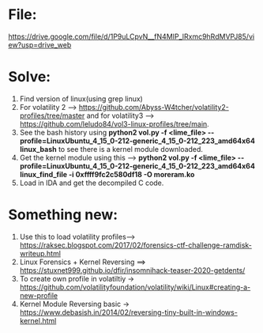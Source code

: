 # File:
https://drive.google.com/file/d/1P9uLCpvN__fN4MIP_lRxmc9hRdMVPJ85/view?usp=drive_web 

# Solve:
1) Find version of linux(using grep linux)  
2) For volatility 2 --> https://github.com/Abyss-W4tcher/volatility2-profiles/tree/master and for volatility3 --> https://github.com/leludo84/vol3-linux-profiles/tree/main.  
3) See the bash history using **python2 vol.py -f <lime_file> --profile=LinuxUbuntu_4_15_0-212-generic_4_15_0-212_223_amd64x64 linux_bash** to see there is a kernel module downloaded.  
4) Get the kernel module using this --> **python2 vol.py -f <lime_file> --profile=LinuxUbuntu_4_15_0-212-generic_4_15_0-212_223_amd64x64 linux_find_file -i  0xffff9fc2c580df18 -O moreram.ko**  
5) Load in IDA and get the decompiled C code.

# Something new: 
1) Use this to load volatility profiles--> https://raksec.blogspot.com/2017/02/forensics-ctf-challenge-ramdisk-writeup.html  
2) Linux Forensics + Kernel Reversing ==> https://stuxnet999.github.io/dfir/insomnihack-teaser-2020-getdents/  
3) To create own profile in volatiltiy -> https://github.com/volatilityfoundation/volatility/wiki/Linux#creating-a-new-profile  
4) Kernel Module Reversing basic -> https://www.debasish.in/2014/02/reversing-tiny-built-in-windows-kernel.html

